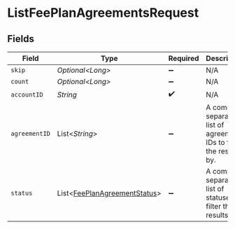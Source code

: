 # ListFeePlanAgreementsRequest


## Fields

| Field                                                                              | Type                                                                               | Required                                                                           | Description                                                                        | Example                                                                            |
| ---------------------------------------------------------------------------------- | ---------------------------------------------------------------------------------- | ---------------------------------------------------------------------------------- | ---------------------------------------------------------------------------------- | ---------------------------------------------------------------------------------- |
| `skip`                                                                             | *Optional\<Long>*                                                                  | :heavy_minus_sign:                                                                 | N/A                                                                                | 60                                                                                 |
| `count`                                                                            | *Optional\<Long>*                                                                  | :heavy_minus_sign:                                                                 | N/A                                                                                | 20                                                                                 |
| `accountID`                                                                        | *String*                                                                           | :heavy_check_mark:                                                                 | N/A                                                                                |                                                                                    |
| `agreementID`                                                                      | List\<*String*>                                                                    | :heavy_minus_sign:                                                                 | A comma-separated list of agreement IDs to filter the results by.                  |                                                                                    |
| `status`                                                                           | List\<[FeePlanAgreementStatus](../../models/components/FeePlanAgreementStatus.md)> | :heavy_minus_sign:                                                                 | A comma-separated list of statuses to filter the results by.                       |                                                                                    |